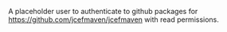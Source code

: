 A placeholder user to authenticate to github packages for https://github.com/jcefmaven/jcefmaven with read permissions.
